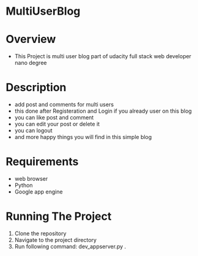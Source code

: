 # MultiUserBlog

# Overview 

- This Project is multi user blog part of udacity full stack web developer nano degree 


# Description
- add post and comments for multi users 
- this done after Registeration and Login if you 
   already  user on this blog 
- you can like post and comment 
- you can edit your post or delete it 
- you can logout 
- and more happy things you will find in this 
  simple blog   


# Requirements
- web browser 
- Python 
- Google app engine 
	


# Running The Project

1. Clone the repository
2. Navigate to the project directory
3. Run following command:
dev_appserver.py .

